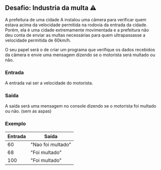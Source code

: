 ## Desafio: Industria da multa :warning:

A prefeitura de uma cidade A instalou uma câmera para verificar quem estava acima da velocidade permitida na rodovia da entrada da cidade. Porém, ela é uma cidade extremamente movimentada e a prefeitura não deu conta de enviar as multas necessárias para quem ultrapassasse a velocidade permitida de 60km/h.

O seu papel será o de criar um programa que verifique os dados recebidos da câmera e envie uma mensagem dizendo se o motorista será multado ou não.

### Entrada

A entrada vai ser a velocidade do motorista.
### Saída

A saída será uma mensagem no console dizendo se o motorista foi multado ou não. (sem as aspas)
### Exemplo

Entrada | Saída
------- | ------
  60    |  "Nao foi multado" 
  68    |  "Foi multado" 
  100   |  "Foi multado" 
